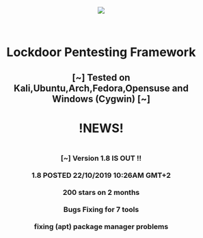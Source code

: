 <p align="center">
  <img  src="https://raw.githubusercontent.com/SofianeHamlaoui/Lockdoor-Framework/master/pictures/logos/logo205x250.gif">
</p>
<h1 align="center">
<br class="title">
Lockdoor Pentesting Framework <br><h2 align="center">
                     [~] Tested on Kali,Ubuntu,Arch,Fedora,Opensuse and Windows (Cygwin) [~]</h2>
   <h1 align="center">
   !NEWS!</h1>
   <h3 align="center">
   <br>[~] Version 1.8 IS OUT !!<br>
      <br>1.8 POSTED 22/10/2019 10:26AM GMT+2 <br>
      <br>200 stars on 2 months<br>
      <br>Bugs Fixing for 7 tools <br>
      <br>fixing (apt) package manager problems <br>
   </h3>
